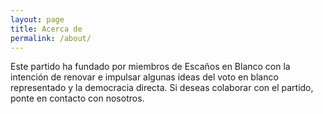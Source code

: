 ```yaml
---
layout: page
title: Acerca de
permalink: /about/
---
```


Este partido ha fundado por miembros de Escaños en Blanco con la intención de renovar e impulsar algunas ideas del voto en blanco representado y la democracia directa. Si deseas colaborar con el partido, ponte en contacto con nosotros.
